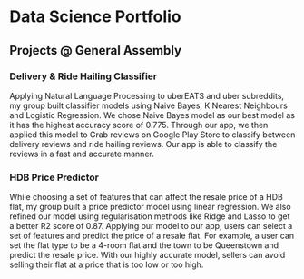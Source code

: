 # Data Science Portfolio

## Projects @ General Assembly
### Delivery & Ride Hailing Classifier
Applying Natural Language Processing to uberEATS and uber subreddits, my group built classifier models using Naive Bayes, K Nearest Neighbours and Logistic Regression. We chose Naive Bayes model as our best model as it has the highest accuracy score of 0.775. Through our app, we then applied this model to Grab reviews on Google Play Store to classify between delivery reviews and ride hailing reviews. Our app is able to classify the reviews in a fast and accurate manner.

### HDB Price Predictor
While choosing a set of features that can affect the resale price of a HDB flat, my group built a price predictor model using linear regression. We also refined our model using regularisation methods like Ridge and Lasso to get a better R2 score of 0.87. Applying our model to our app, users can select a set of features and predict the price of a resale flat. For example, a user can set the flat type to be a 4-room flat and the town to be Queenstown and predict the resale price. With our highly accurate model, sellers can avoid selling their flat at a price that is too low or too high.

